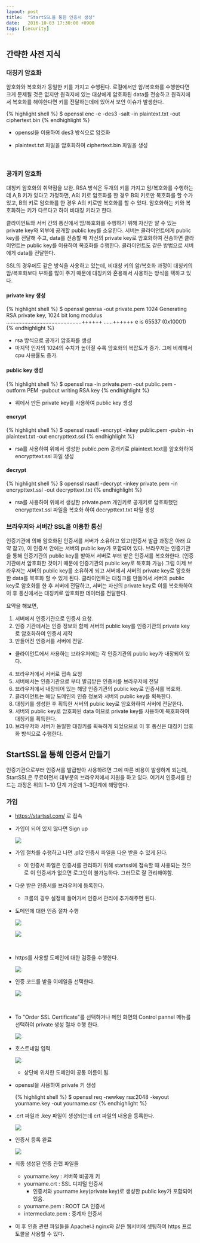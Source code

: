 ```yaml
---
layout: post
title:  "StartSSL을 통한 인증서 생성"
date:   2016-10-03 17:30:00 +0900
tags: [security]
---
```


## 간략한 사전 지식

###  대칭키 암호화

암호화와 복호화가 동일한 키를 가지고 수행된다. 로컬에서만 암/복호화를 수행한다면 크게 문제될 것은 없지만 원격지에 있는 대상에게 암호화된 data를 전송하고 원격지에서 복호화를 해야한다면 키를 전달하는데에 있어서 보안 이슈가 발생한다.

{% highlight shell %}
$ openssl enc -e -des3 -salt -in plaintext.txt -out ciphertext.bin
{% endhighlight %}

* openssl을 이용하여 des3 방식으로 암호화
* plaintext.txt 파일을 암호화하여 ciphertext.bin 파일을 생성

  ​



### 공개키 암호화

대칭키 암호화의 취약점을 보완. RSA 방식은 두개의 키를 가지고 암/복호화를 수행하는데 A,B 키가 있다고 가정하면, A의 키로 암호화를 한 경우 B의 키로만 복호화를 할 수가 있고, B의 키로 암호화를 한 경우 A의 키로만 복호화를 할 수 있다. 암호화하는 키와 복호화하는 키가 다르다고 하여 비대칭 키라고 한다.



클라이언트와 서버 간의 통신에서 암/복호화를 수행하기 위해 자신만 알 수 있는 private key와 외부에 공개할 public key를 소유한다.  서버는 클라이언트에게 public key를 전달해 주고, data를 전송할 때 자신의 private key로 암호화하여 전송하면 클라이언트는 public key를 이용하여 복호화를 수행한다. 클라이언트도 같은 방법으로 서버에게 data를 전달한다.



SSL의 경우에도 같은 방식을 사용하고 있는데, 비대칭 키의 암/복호화 과정이 대칭키의 암/복호화보다 부하를 많이 주기 때문에 대칭키와 혼용해서 사용하는 방식을 택하고 있다.



#### private key 생성

{% highlight shell %}
$ openssl genrsa -out private.pem 1024
Generating RSA private key, 1024 bit long modulus
..................................................++++++
......++++++
e is 65537 (0x10001)
{% endhighlight %}

- rsa 방식으로 공개키 암호화를 생성
- 마지막 인자의 1024의 수치가 높아질 수록 암호화의 복잡도가 증가. 그에 비례해서 cpu 사용률도 증가.

#### public key 생성

{% highlight shell %}
$ openssl rsa -in private.pem -out public.pem -outform PEM -pubout
writing RSA key
{% endhighlight %}

- 위에서 만든 private key를 사용하여 public key 생성

#### encrypt

{% highlight shell %}
$ openssl rsautl -encrypt -inkey public.pem -pubin -in plaintext.txt -out encrypttext.ssl
{% endhighlight %}

- rsa를 사용하여 위에서 생성한 public.pem 공개키로 plaintext.text를 암호화하여 encrypttext.ssl 파일 생성

#### decrypt

{% highlight shell %}
$ openssl rsautl -decrypt -inkey private.pem -in encrypttext.ssl -out decrypttext.txt
{% endhighlight %}

- rsa를 사용하여 위에서 생성한 private.pem 개인키로 공개키로 암호화했던 encrypttext.ssl 파일을 복호화 하여 decrypttext.txt 파일 생성



### 브라우저와 서버간 SSL을 이용한 통신



인증기관에 의해 암호화된 인증서를 서버가 소유하고 있고(인증서 발급 과정은 아래 요약 참고), 이 인증서 안에는 서버의 public key가 포함되어 있다. 브라우저는 인증기관을 통해 인증기관의 public key를 받아서 서버로 부터 받은 인증서를 복호화한다. (인증기관에서 암호화한 것이기 때문에 인증기관의 public key로 복호화 가능) 그럼 이제 브라우저는 서버의 public key를 소유하게 되고 서버에서 서버의 private key로 암호화한 data를 복호화 할 수 있게 된다. 클라이언트는 대칭크를 만들어서 서버의 public key로 암호화를 한 후 서버에 전달하고, 서버는 자신의 private key로 이를 복호화하여 이 후 통신에서는 대칭키로 암호화한 데이터를 전달한다.



요약을 해보면,



1. 서버에서 인증기관으로 인증서 요청.
2. 인증 기관에서는 인증 정보와 함께 서버의 public key를 인증기관의 private key로 암호화하여 인증서 제작
3. 만들어진 인증서를 서버에 전달.
  * 클라이언트에서 사용하는 브라우저에는 각 인증기관의 public key가 내장되어 있다.
4. 브라우저에서 서버로 접속 요청
5. 서버에서는 인증기관으로 부터 발급받은 인증서를 브라우저에 전달
6. 브라우저에서 내장되어 있는 해당 인증기관의 public key로 인증서를 복호화.
7. 클라이언트는 해당 도메인의 인증 정보와 서버의 public key를 획득한다.
8. 대칭키를 생성한 후 획득한 서버의 public key로 암호화하여 서버에 전달한다.
9. 서버의 public key로 암호화된 data 이므로 private key를 사용하여 복호화하여 대칭키를 획득한다.
10. 브라우저와 서버가 동일한 대칭키를 획득하게 되었으므로 이 후 통신은 대칭키 암호화 방식으로 수행한다.






## StartSSL을 통해 인증서 만들기

인증기관으로부터 인증서를 발급받아 사용하려면 그에 따른 비용이 발생하게 되는데, StartSSL은 무료이면서 대부분의 브라우저에서 지원을 하고 있다. 여기서 인증서를 만드는 과정은 위의 1~10 단계 가운데 1~3단계에 해당한다.

### 가입

* https://startssl.com/ 로 접속

* 가입이 되어 있지 않다면 Sign up

  ![](http://yonghochoi.github.io/images/security/startssl_1.png)

* 가입 절차를 수행하고 나면 .p12 인증서 파일을 다운 받을 수 있게 된다.

  * 이 인증서 파일은 인증서를 관리하기 위해 startssl에 접속할 때 사용되는 것으로 이 인증서가 없으면 로그인이 불가능하다. 그러므로 잘 관리해야함.

* 다운 받은 인증서를 브라우저에 등록한다.

  * 크롬의 경우 설정에 들어가서 인증서 관리에 추가해주면 된다.

* 도메인에 대한 인증 절차 수행

  ![](http://yonghochoi.github.io/images/security/startssl_2.png)

  ![](http://yonghochoi.github.io/images/security/startssl_3.png)

  ​

* https를 사용할 도메인에 대한 검증을 수행한다.

  ![](http://yonghochoi.github.io/images/security/startssl_4.png)

* 인증 코드를 받을 이메일을 선택한다.

  ![](http://yonghochoi.github.io/images/security/startssl_5.png)

  ​

* To "Order SSL Certificate"를 선택하거나 메인 화면의 Control pannel 메뉴를 선택하여 private 생성 절차 수행 한다.

  ![](http://yonghochoi.github.io/images/security/startssl_6.png)

* 호스트네임 입력.

  ![](http://yonghochoi.github.io/images/security/startssl_7.png)

  * 상단에 위치한 도메인이 공통 이름이 됨.

* openssl을 사용하여 private 키 생성

  {% highlight shell %}
  $ openssl req -newkey rsa:2048 -keyout yourname.key -out yourname.csr
  {% endhighlight %}

* .crt 파일과 .key 파일이 생성되는데 crt 파일의 내용을 등록한다.

  ![](http://yonghochoi.github.io/images/security/startssl_8.png)

* 인증서 등록 완료

  ![](http://yonghochoi.github.io/images/security/startssl_9.png)

* 최종 생성된 인증 관련 파일들

  * yourname.key : 서버쪽 비공개 키
  * yourname.crt : SSL 디지털 인증서
    * 인증서와 yourname.key(private key)로 생성한 public key가 포함되어 있음.
  * yourname.pem : ROOT CA 인증서
  * intermediate.pem : 중계자 인증서

* 이 후 인증 관련 파일들을 Apache나 nginx와 같은 웹서버에 셋팅하여 https 프로토콜을 사용할 수 있다.
